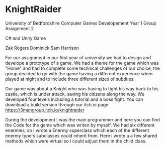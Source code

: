 # KnightRaider
University of Bedfordshire
Computer Games Developement
Year 1
Group Assignment 2 

C# and Unity Game

Zak Rogers
Dominick
Sam Harrison


For our assignment in our first year of university we had to design and develope a prototype of a game. We had a theme for the game which was "Home" and had to complete some technical challenges of our choice, the group decided to go with the game having a different experience when played at night and to include three different sizes of subtitles. 

Our game was about a Knight who was having to fight his way back to his castle, which is under attack, saving his citizens along the way. We developed four levels including a tutorial and a boss fight. You can download a build version through our itch.io page https://3mangroup.itch.io/knightraider

During the development I was the main programmer and here you can find the Code for the game which was writen by myself. We had six different enermies, so I wrote a Enermy superclass which each of the different enermy type's subclasses could inherit from. Here i wrote a a few shared methods which were virtual so i could adjust them in the child class.
